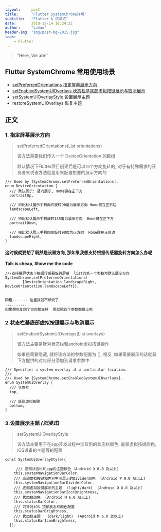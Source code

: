 ```yaml
---
layout:     post
title:      "Flutter SystemChrome详解"
subtitle:   "Flutter & 沉浸式"
date:       2018-12-14 16:24:32
author:     "Luhao"
header-img: "img/post-bg-2015.jpg"
tags:
    - Flutter
---
```


> “Here, We are!”


## Flutter SystemChrome 常用使用场景

* [setPreferredOrientations    指定屏幕展示方向](#Leo_Oriention)
* [setEnabledSystemUIOverlays  状态栏基底部虚拟按键展示与取消展示](#Leo_Enable)
* [setSystemUIOverlayStyle     设置展示主题](#Leo_Theme)
* restoreSystemUIOverlays     恢复主题

## 正文

### <span id="Leo_Oriention" />1. 指定屏幕展示方向
> setPreferredOrientations(List<DeviceOrientation> orientations)
> 
> 该方法需要我们传入一个  DeviceOrientation 的数组
> 
> 默认情况下Flutter项目创建后是可以四个方向旋转的, 对于有特殊需求的开发者来说该方法就是用来配置想要的展示方向的

```
/// Used by [SystemChrome.setPreferredOrientations].
enum DeviceOrientation {
  /// 默认展示: 竖向展示, Home键在正下方
  portraitUp,

  /// 相比默认展示手机向右旋转90度为展示方向 Home键在正右边
  landscapeLeft,

  /// 相比默认展示手机旋转180度为展示方向  Home键在正下方
  portraitDown,

  /// 相比默认展示手机向左旋转90度为正方向  Home键在正左边
  landscapeRight,
}
```

#### 这时候就要想了既然是设置方向, 那如果我想支持根据传感器旋转方向怎么办呢
**Talk is cheap, Show me the code**

```
///支持横屏状态下根据传感器旋转屏幕  list的第一个参数为默认展示方向
SystemChrome.setPreferredOrientations(
        [DeviceOrientation.landscapeRight, DeviceOrientation.landscapeLeft]);
        
        
同理....... 这里我就不细说了
..........
如果想恢复四个方向都支持  那就把四个参数都塞上吧
```

### <span id="Leo_Enable" />2.状态栏基底部虚拟按键展示与取消展示

> setEnabledSystemUIOverlays(List<SystemUiOverlay> overlays)
> 
> 该方法主要是针对状态栏和android虚拟按键操作
> 
> 如果是需要隐藏, 就将该方法的参数配置为 [],
> 相反, 如果需要展示的话就将下方提供的对应部分添加到请求参数中

```
/// Specifies a system overlay at a particular location.
///
/// Used by [SystemChrome.setEnabledSystemUIOverlays].
enum SystemUiOverlay {
  /// 状态栏
  top,

  /// 底部虚拟按键
  bottom,
}
```

### <span id="Leo_Theme" />3.设置展示主题 *(沉浸式)*
> setSystemUIOverlayStyle
> 
> 该方法主要用于在app开发过程中涉及到的状态栏颜色, 底部虚拟按键颜色, iOS设备的主题等的配置


```
const SystemUiOverlayStyle({
	
	 /// 底部状态栏和app内主题颜色 (Android O 8.0 及以上)
    this.systemNavigationBarColor,
    /// 底部虚拟按键和内容中间展示的Divider颜色  (Android P 9.0 及以上)
    this.systemNavigationBarDividerColor,
    /// 底部虚拟按键展示的主题  (light/dark)  (Android O 8.0 及以上)
    this.systemNavigationBarIconBrightness,
    /// 状态栏颜色  (Android M 6.0 及以上)
    this.statusBarColor,
    /// 只针对iOS 顶部状态栏颜色配置
    this.statusBarBrightness,
    /// 状态栏主题   (dark/light)  (Android M 6.0 及以上)
    this.statusBarIconBrightness,
  });
```


